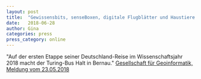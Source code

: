```yaml
---
layout: post
title:  "Gewissensbits, senseBoxen, digitale Flugblätter und Haustiere auf Tour"
date:   2018-06-28 
author: Gina
categories: press
press_category: online
---
```

"Auf der ersten Etappe seiner Deutschland-Reise im Wissenschaftsjahr 2018 macht der Turing-Bus Halt in Bernau."
<a href="https://gi.de/meldung/gewissensbits-senseboxen-digitale-flugblaetter-und-haustiere-auf-tour/">Gesellschaft für Geoinformatik, Meldung vom 23.05.2018</a>
